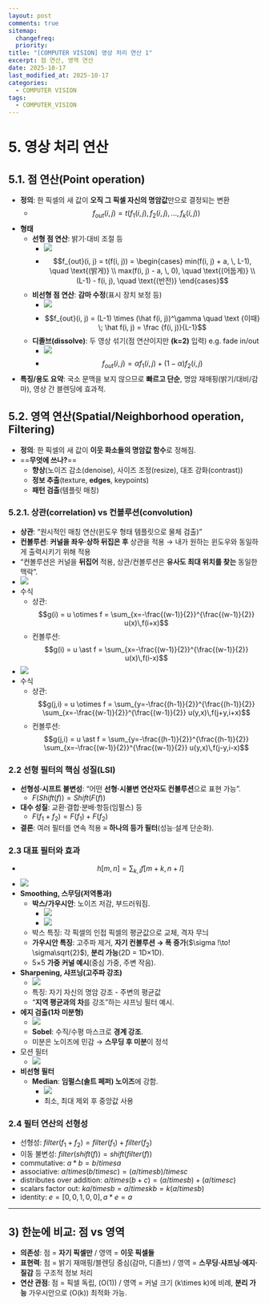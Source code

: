 ```yaml
---
layout: post
comments: true
sitemap:
  changefreq:
  priority:
title: "[COMPUTER VISION] 영상 처리 연산 1"
excerpt: 점 연산, 영역 연산
date: 2025-10-17
last_modified_at: 2025-10-17
categories:
  - COMPUTER VISION
tags:
  - COMPUTER_VISION
---
```


# 5. 영상 처리 연산
## 5.1. 점 연산(Point operation)

- **정의**: 한 픽셀의 새 값이 **오직 그 픽셀 자신의 명암값**만으로 결정되는 변환
	- $$f_{out}(i, j) = t(f_1(i, j), \, f_2(i, j), \, ..., \, f_k(i, j))$$
- **형태**
    - **선형 점 연산**: 밝기·대비 조절 등
	    - ![](../../_image/2025-10-17-15-52-30.png)
	    - $$f_{out}(i, j) = t(f(i, j))
	    = \begin{cases}
		min(f(i, j) + a, \, L-1), \quad \text{(밝게)} \\
		max(f(i, j) - a, \, 0), \quad \text{(어둡게)} \\
		(L-1) - f(i, j), \quad \text{(반전)}
		\end{cases}$$
    - **비선형 점 연산**: **감마 수정**(표시 장치 보정 등)
	    - ![](../../_image/2025-10-17-15-52-54.png)
	    - $$f_{out}(i, j) = (L-1) \times (\hat f(i, j))^\gamma \quad \text {이때} \; \hat f(i, j) = \frac {f(i, j)}{L-1}$$
    - **디졸브(dissolve)**: 두 영상 섞기(점 연산이지만 **(k=2)** 입력) e.g. fade in/out
	    - ![](../../_image/2025-10-17-15-53-13.png)
	    - $$f_{out}(i, j) = \alpha f_1(i, j) + (1 - \alpha)f_2(i, j)$$
- **특징/용도 요약**: 국소 문맥을 보지 않으므로 **빠르고 단순**, 명암 재매핑(밝기/대비/감마), 영상 간 블렌딩에 효과적.

## 5.2. 영역 연산(Spatial/Neighborhood operation, Filtering)

- **정의**: 한 픽셀의 새 값이 **이웃 화소들의 명암값 함수**로 정해짐.
- ==**무엇에 쓰나?**==
    - **향상**(노이즈 감소(denoise), 사이즈 조정(resize), 대조 강화(contrast))
    - **정보 추출**(texture, **edges**, keypoints)
    - **패턴 검출**(템플릿 매칭)

### 5.2.1. 상관(correlation) vs 컨볼루션(convolution)

- **상관**: “원시적인 매칭 연산(윈도우 형태 템플릿으로 물체 검출)”
- **컨볼루션**: **커널을 좌우·상하 뒤집은 후** 상관을 적용 → 내가 원하는 윈도우와 동일하게 출력시키기 위해 적용
- “컨볼루션은 커널을 **뒤집어** 적용, 상관/컨볼루션은 **유사도 최대 위치를 찾는** 동일한 맥락”.
- ![](../../_image/2025-10-17-16-03-26.jpg)
- 수식
	- 상관: $$g(i) = u \otimes f = \sum_{x=-\frac{(w-1)}{2}}^{\frac{(w-1)}{2}} u(x)\,f(i+x)$$
	- 컨볼루션: $$g(i) = u \ast f
		= \sum_{x=-\frac{(w-1)}{2}}^{\frac{(w-1)}{2}}
		  u(x)\,f(i-x)$$
- ![](../../_image/2025-10-17-16-03-44.jpg)
- 수식
	- 상관: $$g(j,i) = u \otimes f
		= \sum_{y=-\frac{(h-1)}{2}}^{\frac{(h-1)}{2}}
		  \sum_{x=-\frac{(w-1)}{2}}^{\frac{(w-1)}{2}}
		  u(y,x)\,f(j+y,i+x)$$
	- 컨볼루션: $$g(j,i) = u \ast f
		= \sum_{y=-\frac{(h-1)}{2}}^{\frac{(h-1)}{2}}
		  \sum_{x=-\frac{(w-1)}{2}}^{\frac{(w-1)}{2}}
		  u(y,x)\,f(j-y,i-x)$$

### 2.2 선형 필터의 핵심 성질(LSI)

- **선형성·시프트 불변성**: “어떤 **선형·시불변 연산자도 컨볼루션**으로 표현 가능”.
	- $F(Shift(f)) = Shift(F(f))$
- **대수 성질**: 교환·결합·분배·항등(임펄스) 등
	- $F(f_1 + f_2) = F(f_1) + F(f_2)$
- **결론**: 여러 필터를 연속 적용 ≡ **하나의 등가 필터**(성능·설계 단순화).

### 2.3 대표 필터와 효과

- $$h[m, n] = \sum _{k, l} f[m+k, n+l]$$
- ![](../../_image/2025-10-17-16-12-02.jpg)
- **Smoothing, 스무딩(저역통과)**
    - **박스/가우시안**: 노이즈 저감, 부드러워짐.
	    - ![](../../_image/2025-10-17-16-10-57.jpg)
	    - ![](../../_image/2025-10-17-16-11-02.jpg)
	- 박스 특징: 각 픽셀의 인접 픽셀의 평균값으로 교체, 격자 무늬
    - **가우시안 특징**: 고주파 제거, **자기 컨볼루션 → 폭 증가**($\sigma !\to! \sigma\sqrt{2}$), **분리 가능**(2D = 1D×1D).
    - 5×5 **가중 커널 예시**(중심 가중, 주변 작음).
- **Sharpening, 샤프닝(고주파 강조)**
	- ![](../../_image/2025-10-17-16-11-11.jpg)
	- 특징: 자기 자신의 명암 강조 - 주변의 평균값
    - “**지역 평균과의 차**를 강조”하는 샤프닝 필터 예시.
- **에지 검출(1차 미분형)**
	- ![](../../_image/2025-10-17-16-11-16.jpg)
    - **Sobel**: 수직/수평 마스크로 **경계 강조**.
    - 미분은 노이즈에 민감 → **스무딩 후 미분**이 정석
- 모션 필터
	- ![](../../_image/2025-10-17-16-11-39.jpg)
- **비선형 필터**
    - **Median**: **임펄스(솔트 페퍼) 노이즈**에 강함.
	    - ![](../../_image/2025-10-17-16-18-18.jpg)
	    - 최소, 최대 제외 후 중앙값 사용

### 2.4 필터 연산의 선형성

- 선형성: $filter(f_1 + f_2) = filter(f_1) + filter(f_2)$
- 이동 불변성: $filter(shift(f)) = shift(filter(f))$
- commutative: $a * b = b /times a$
- associative: $a /times  (b /times  c) = (a /times  b) /times  c$
- distributes over addition: $a /times  (b + c) = (a /times  b) + (a /times  c)$
- scalars factor out: $ka /times  b = a /times  kb = k (a /times  b)$
- identity: $e = [0, 0, 1, 0, 0], a * e = a$


---

## 3) 한눈에 비교: 점 vs 영역

- **의존성**: 점 = **자기 픽셀만** / 영역 = **이웃 픽셀들**
- **표현력**: 점 = 밝기 재매핑/블렌딩 중심(감마, 디졸브) / 영역 = **스무딩·샤프닝·에지·질감** 등 구조적 정보 처리
- **연산 관점**: 점 = 픽셀 독립, (O(1)) / 영역 = 커널 크기 (k\times k)에 비례, **분리 가능** 가우시안으로 (O(k)) 최적화 가능.
